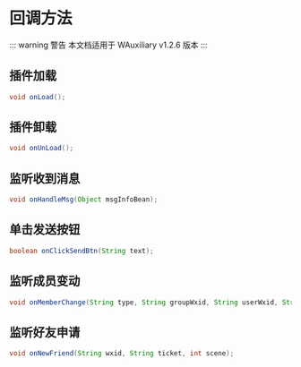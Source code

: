 # 回调方法

::: warning 警告
本文档适用于 WAuxiliary v1.2.6 版本
:::

## 插件加载

```java
void onLoad();
```

## 插件卸载

```java
void onUnLoad();
```

## 监听收到消息

```java
void onHandleMsg(Object msgInfoBean);
```

## 单击发送按钮

```java
boolean onClickSendBtn(String text);
```

## 监听成员变动

```java
void onMemberChange(String type, String groupWxid, String userWxid, String userName);
```

## 监听好友申请

```java
void onNewFriend(String wxid, String ticket, int scene);
```
